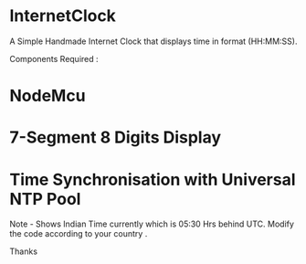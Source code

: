 # InternetClock

A Simple Handmade Internet Clock that displays time in format (HH:MM:SS).

Components Required :

# NodeMcu
# 7-Segment 8 Digits Display
# Time Synchronisation with Universal NTP Pool

Note - Shows Indian Time currently which is 05:30 Hrs behind UTC.
Modify the code according to your country .

Thanks
